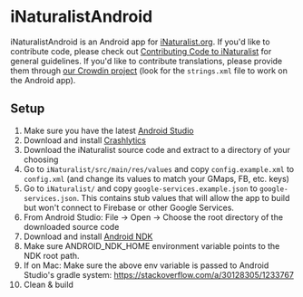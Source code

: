 # iNaturalistAndroid

iNaturalistAndroid is an Android app for [iNaturalist.org](http://www.inaturalist.org). If you'd like to contribute code, please check out [Contributing Code to iNaturalist](https://github.com/inaturalist/inaturalist/blob/master/CONTRIBUTING.md) for general guidelines. If you'd like to contribute translations, please provide them through [our Crowdin project](https://crowdin.com/project/inaturalistios) (look for the `strings.xml` file to work on the Android app).

## Setup

1. Make sure you have the latest [Android Studio](https://developer.android.com/studio)
1. Download and install [Crashlytics](https://www.crashlytics.com/downloads/android-studio)
1. Download the iNaturalist source code and extract to a directory of your choosing
1. Go to `iNaturalist/src/main/res/values` and copy `config.example.xml` to `config.xml` (and change its values to match your GMaps, FB, etc. keys)
1. Go to `iNaturalist/` and copy `google-services.example.json` to `google-services.json`. This contains stub values that will allow the app to build but won't connect to Firebase or other Google Services.
1. From Android Studio: File -> Open -> Choose the root directory of the downloaded source code
1. Download and install [Android NDK](https://developer.android.com/ndk/downloads/index.html)
1. Make sure ANDROID_NDK_HOME environment variable points to the NDK root path.
1. If on Mac: Make sure the above env variable is passed to Android Studio's gradle system: https://stackoverflow.com/a/30128305/1233767
1. Clean & build
